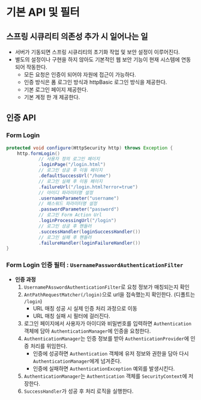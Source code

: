 # 기본 API 및 필터

## 스프링 시큐리티 의존성 추가 시 일어나는 일

- 서버가 기동되면 스프링 시큐리티의 초기화 작업 및 보안 설정이 이루어진다.
- 별도의 설정이나 구현을 하지 않아도 기본적인 웹 보안 기능이 현재 시스템에 연동되어 작동한다.
    - 모든 요청은 인증이 되어야 자원에 접근이 가능하다.
    - 인증 방식은 폼 로그인 방식과 httpBasic 로그인 방식을 제공한다.
    - 기본 로그인 페이지 제공한다.
    - 기본 계정 한 개 제공한다.

## 인증 API

### Form Login

```java
protected void configure(HttpSecurity http) throws Exception {
	http.formLogin()
			// 사용자 정의 로그인 페이지
			.loginPage("/login.html")
			// 로그인 성공 후 이동 페이지
			.defaultSuccessUrl("/home")
			// 로그인 실패 후 이동 페이지
			.failureUrl("/login.html?error=true")
			// 아이디 파라미터명 설정
			.usernameParameter("username")
			// 패스워드 파라미터명 설정
			.passwordParameter("password")
			// 로그인 Form Action Url
			.loginProcessingUrl("/login")
			// 로그인 성공 후 핸들러
			.successHandler(loginSuccessHandler())
			// 로그인 실패 후 핸들러
			.failureHandler(loginFailureHandler())
}
```

### Form Login 인증 필터 : `UsernamePasswordAuthenticationFilter`

- **인증 과정**
    1. `UsernamePAsswordAuthenticationFilter`로 요청 정보가 매칭되는지 확인
    2. `AntPathRequestMatcher(/login)`으로 url을 접속했는지 확인한다. (디폴트는 `/login`)
        - URL 매칭 성공 시 실제 인증 처리 과정으로 이동
        - URL 매칭 실패 시 필터에 걸러진다.
    3. 로그인 페이지에서 사용자가 아이디와 비밀번호를 입력하면 `Authentication` 객체에 담아 `AuthenticationManager`에 인증을 요청한다.
    4. `AuthenticationManager`는 인증 정보를 받아 `AuthenticationProvider`에 인증 처리를 위임한다.
        - 인증에 성공하면 `Authentication` 객체에 유저 정보와 권한을 담아 다시 `AuthenticationManager`에게 넘겨준다.
        - 인증에 실패하면 `AuthenticationException` 예외를 발생시킨다.
    5. `AuthenticationManager`는 `Authentication` 객체를 `SecurityContext`에 저장한다.
    6. `SuccessHandler`가 성공 후 처리 로직을 실행한다.